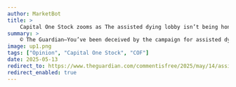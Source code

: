 ```yaml
---
author: MarketBot
title: >
    Capital One Stock zooms as The assisted dying lobby isn’t being honest with you
summary: >
    © The Guardian—You’ve been deceived by the campaign for assisted dying. It has told you who the proposed law is for: people on their metaphorical deathbeds, no hope in sight, desperate to spare themselves and their loved ones the experience of an agonising death. And no wonder – these cases obviously merit sympathy and concern. These are the people campaigners want to talk about; this is the narrative that pushes people into unquestioning support for their cause.
image: up1.png
tags: ["Opinion", "Capital One Stock", "COF"]
date: 2025-05-13
redirect_to: https://www.theguardian.com/commentisfree/2025/may/14/assisted-dying-bill-disabled-people-parliament
redirect_enabled: true
---
```

